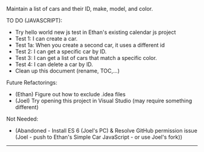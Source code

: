Maintain a list of cars and their ID, make, model, and color.

TO DO (JAVASCRIPT):
- Try hello world new js test in Ethan's existing calendar js project
- Test 1: I can create a car.
- Test 1a: When you create a second car, it uses a different id
- Test 2: I can get a specific car by ID.
- Test 3: I can get a list of cars that match a specific color.
- Test 4: I can delete a car by ID.  
- Clean up this document (rename, TOC,...)

Future Refactorings:
- (Ethan) Figure out how to exclude .idea files
- (Joel) Try opening this project in Visual Studio (may require something different)

Not Needed:
- (Abandoned - Install ES 6 (Joel's PC) & Resolve GitHub permission issue (Joel - push to Ethan's Simple Car JavaScript - or use Joel's fork))

--------


